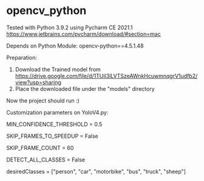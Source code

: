 # opencv_python

Tested with Python 3.9.2 using Pycharm CE 2021.1
https://www.jetbrains.com/pycharm/download/#section=mac

Depends on Python Module:
opencv-python==4.5.1.48

Preparation:
1. Download the Trained model from https://drive.google.com/file/d/1TUiI3lLVTSzeAWnkHcuwmnqgrV1udfb2/view?usp=sharing
2. Place the downloaded file under the "models" directory

Now the project should run :)

Customization parameters on YoloV4.py:

MIN_CONFIDENCE_THRESHOLD = 0.5

SKIP_FRAMES_TO_SPEEDUP = False

SKIP_FRAME_COUNT = 60

DETECT_ALL_CLASSES = False

desiredClasses = ["person", "car", "motorbike", "bus", "truck", "sheep"]

